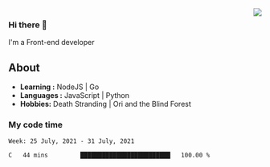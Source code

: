 <img align='right' src="https://github-readme-stats.vercel.app/api?username=strugglebak&show_icons=true">

### Hi there 👋

I'm a Front-end developer

## About

-  **Learning :** NodeJS | Go
-  **Languages :** JavaScript | Python
-  **Hobbies:** Death Stranding | Ori and the Blind Forest

### My code time

<!--START_SECTION:waka-->
```text
Week: 25 July, 2021 - 31 July, 2021

C   44 mins         █████████████████████████   100.00 % 
```
<!--END_SECTION:waka-->
